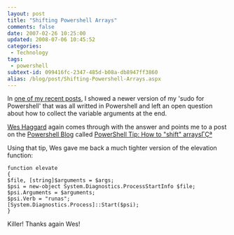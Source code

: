 ```yaml
---
layout: post
title: "Shifting Powershell Arrays"
comments: false
date: 2007-02-26 10:25:00
updated: 2008-07-06 10:45:52
categories:
 - Technology
tags:
 - powershell
subtext-id: 099416fc-2347-485d-b08a-db8947ff3860
alias: /blog/post/Shifting-Powershell-Arrays.aspx
---
```



In [one of my recent posts](/archive/2007/02/25/22315.aspx), I showed a newer version of my 'sudo for Powershell' that was all writted in Powershell and left an open question about how to collect the variable arguments at the end. 

[Wes Haggard](http://weblogs.asp.net/whaggard/) again comes through with the answer and points me to a post on the [Powershell Blog](http://blogs.msdn.com/powershell/) called [PowerShell Tip: How to "shift" arraysΓÇª](http://blogs.msdn.com/powershell/archive/2007/02/06/powershell-tip-how-to-shift-arrays.aspx)

Using that tip, Wes gave me back a much tighter version of the elevation function: 
    
    
    function elevate
    {
    $file, [string]$arguments = $args;
    $psi = new-object System.Diagnostics.ProcessStartInfo $file;
    $psi.Arguments = $arguments;
    $psi.Verb = "runas";
    [System.Diagnostics.Process]::Start($psi);
    }
    

Killer! Thanks again Wes! 
